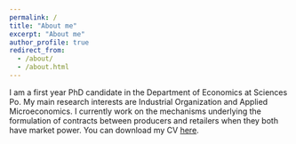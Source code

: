 ```yaml
---
permalink: /
title: "About me"
excerpt: "About me"
author_profile: true
redirect_from: 
  - /about/
  - /about.html
---
```


I am a first year PhD candidate in the Department of Economics at Sciences Po. My main research interests are Industrial Organization and Applied Microeconomics. I currently work on the mechanisms underlying the formulation of contracts between producers and retailers when they both have market power.
You can download my CV [here](http://nikizampetakis.github.io/files/CV_2023.pdf).